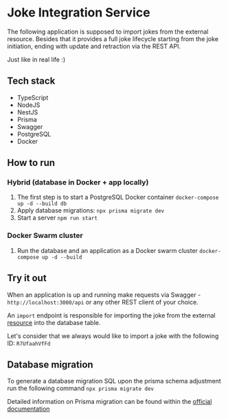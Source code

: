 # Joke Integration Service

The following application is supposed to import jokes from the external resource.
Besides that it provides a full joke lifecycle starting from the joke initiation, ending with update and retraction via
the REST API.

Just like in real life :)

## Tech stack

* TypeScript
* NodeJS
* NestJS
* Prisma
* Swagger
* PostgreSQL
* Docker

## How to run

### Hybrid (database in Docker + app locally)
1. The first step is to start a PostgreSQL Docker container `docker-compose up -d --build db`
2. Apply database migrations: `npx prisma migrate dev`
3. Start a server `npm run start`

### Docker Swarm cluster
1. Run the database and an application as a Docker swarm cluster `docker-compose up -d --build`

## Try it out
When an application is up and running make requests via Swagger - `http://localhost:3000/api` or any other REST client
of your choice.

An `import` endpoint is responsible for importing the joke from the external [resource](https://icanhazdadjoke.com/api)
into the database table.

Let's consider that we always would like to import a joke with the following ID: `R7UfaahVfFd`

## Database migration
To generate a database migration SQL upon the prisma schema adjustment run the following
command `npx prisma migrate dev`

Detailed information on Prisma migration can be found within
the [official documentation](https://www.prisma.io/docs/orm/reference/prisma-cli-reference#migrate-deploy)
